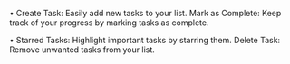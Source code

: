 
• Create Task: Easily add new tasks to your list. Mark as Complete: Keep track of your progress
by marking tasks as complete.

• Starred Tasks: Highlight important tasks by starring them. Delete Task: Remove unwanted
tasks from your list.
